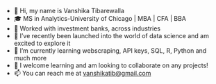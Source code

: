 - 👋 Hi, my name is Vanshika Tibarewalla
- 🎓 MS in Analytics-University of Chicago | MBA | CFA | BBA 
- 💼 Worked with investment banks, across industries
- 👀 I’ve recently been launched into the world of data science and am excited to explore it
- 🌱 I’m currently learning webscraping, API keys, SQL, R, Python and much more
- 💞️ I welcome learning and am looking to collaborate on any projects! 
- 📫 You can reach me at vanshikatib@gmail.com

<!---
vanshikatib95/vanshikatib95 is a ✨ special ✨ repository because its `README.md` (this file) appears on your GitHub profile.
You can click the Preview link to take a look at your changes.
--->
